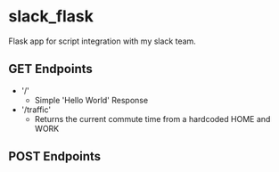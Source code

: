 # slack_flask
Flask app for script integration with my slack team.

## GET Endpoints
- '/'
  - Simple 'Hello World' Response
- '/traffic'
  - Returns the current commute time from a hardcoded HOME and WORK

## POST Endpoints
